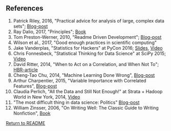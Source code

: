 ## References

1. Patrick Riley, 2016, "Practical advice for analysis of large, complex data sets"; [Blog-post](http://www.unofficialgoogledatascience.com/2016/10/practical-advice-for-analysis-of-large.html)
1. Ray Dalio, 2017, "Principles"; [Book](https://www.amazon.com/dp/1508243247)
1. Tom Preston-Werner, 2010, "Readme Driven Development"; [Blog-post](http://tom.preston-werner.com/2010/08/23/readme-driven-development.html)
1. Wilson et al., 2017, "Good enough practices in scientific computing"
1. Jake Vanderplas, "Statistics for Hackers" at PyCon 2016; [Slides](https://speakerdeck.com/jakevdp/statistics-for-hackers), [Video](https://www.youtube.com/watch?v=Iq9DzN6mvYA)
1. Chris Fonnesbeck, "Statistical Thinking for Data Science" at SciPy 2015; [Video](https://www.youtube.com/watch?v=TGGGDpb04Yc)
1. David Ritter, 2014, "When to Act on a Correlation, and When Not To"; [HBR-article](https://hbr.org/2014/03/when-to-act-on-a-correlation-and-when-not-to)
1. Cheng-Tao Chu, 2014, "Machine Learning Done Wrong", [Blog-post](http://ml.posthaven.com/machine-learning-done-wrong)
1. Arthur Charpentier, 2015, "Variable Importance with Correlated Features", [Blog-post](https://freakonometrics.hypotheses.org/20545)
1. Claudia Perlich, "All the Data and Still Not Enough!" at Strata + Hadoop World in New York, 2014, [Video](https://www.oreilly.com/learning/all-the-data-and-still-not-enough)
1. "The most difficult thing in data science: Politics" [Blog-post](https://www.rdisorder.eu/2017/09/13/most-difficult-thing-data-science-politics/)
1. William Zinsser, 2006, "On Writing Well: The Classic Guide to Writing Nonfiction", [Book](https://www.amazon.com/dp/0060891548)

[Return to README](https://github.com/srctaha/recipes-for-data-analysis/blob/master/README.md)
